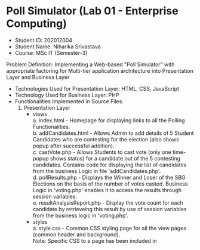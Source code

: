 # Poll Simulator (Lab 01 - Enterprise Computing)
- Student ID: 202012004
- Student Name: Niharika Srivastava
- Course: MSc IT (Semester-3)

Problem Definition: Implementing a Web-based "Poll Simulator” with appropriate factoring for Multi-tier application architecture into Presentation Layer and Business Layer

- Technologies Used for Presentation Layer: HTML, CSS, JavaScript
- Technology Used for Business Layer: PHP
- Functionalities Implemented in Source Files:
  1) Presentation Layer <br>
     - views <br>
      a. index.html - Homepage for displaying links to all the Polling Functionalities. <br>
      b. addCandidates.html - Allows Admin to add details of 5 Student Candidates who are contesting for the election (also shows popup after successful addition). <br>
      c. castVote.php - Allows Students to cast vote (only one time- popup shows status) for a candidate out of the 5 contesting candidates. Contains code for displaying the 
         list of candidates from the business Logic in file 'addCandidates.php'. <br>
      d. pollResults.php - Displays the Winner and Loser of the SBG Elections on the basis of the number of votes casted. Business Logic in 'voting.php' enables it to access the
         results through session variables. <br>
      e. resultAnalysisReport.php - Display the vote count for each candidate by retrieveing this result by use of session variables from the business logic in 'voting.php'. <br>
     - styles <br>
      a. style.css - Common CSS styling page for all the view pages (common header and background). <br>
         Note: Specific CSS to a page has been included in <style> tag of its view page (pollResults.php, resultAnalysisReport.php). <br>
     - images (Contains image file for DAIICT Logo) <br> 
   2) Business Layer <br>
     - addCandidates.php - Uses Session and Session variables to store form data which contains details of all Candidates (ID,Name). <br>
       getID() function stores all 5 Candidate IDs and getName() function stores all Candidate Names in respective Session array variables. <br> 
       The setVotes() function initializes vote count and voters as 0 and empty respectively, for all new candidates when they are added. <br>
     - voting.php - Contains main business logic (through use of sessions) for counting of votes, storing IDs of voters (to check each time whether they are trying to vote more than once and not allowing them to do so),
       computing winner through getWinner() and loser through getLoser() functions (inside these two functions, built in max() and min() function and then array_search() function has been used to find the index of the candidate who got maximum and minimum votes).
- Screenshots - this folder contains all screenshots of the application and displays its entire working and all functionalitites.
          
